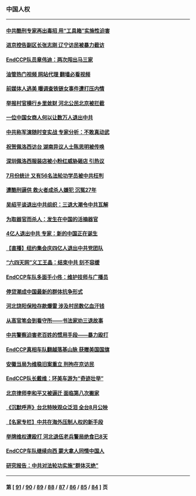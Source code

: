 ### 中国人权
---
#### [中共酷刑专家再出毒招 用“工具箱”实施性迫害](../../pages/ncid278/n13797202.md?08071645) 
#### [进京控告副区长张志刚 辽宁访民被暴力截访](../../pages/ncid278/n13797084.md?08071645) 
#### [EndCCP队员章伟迪：两次闯出马三家](../../pages/ncid278/n13796899.md?08071645) 
#### [油管热门视频 网站代理 翻墙必看视频](http://209.222.30.114:81/youtube.html?08071645)
#### [前媒体人逃美 曝调查铁链女事件遭打压内情](../../pages/ncid278/n13796740.md?08071645) 
#### [举报村官横行乡里敛财 河北公民北京被拦截](../../pages/ncid278/n13796890.md?08071645) 
#### [一位中国女商人何以让数万人退出中共](../../pages/ncid278/n13795903.md?08071645) 
#### [中共称军演随时变实战 专家分析：不敢真动武](../../pages/ncid278/n13796365.md?08071645) 
#### [祝贺佩洛西访台 湖南异议人士陈思明被传唤](../../pages/ncid278/n13796220.md?08071645) 
#### [深圳佩洛西服装店被小粉红威胁砸店 引热议](../../pages/ncid278/n13796136.md?08071645) 
#### [7月份统计 又有56名法轮功学员被中共枉判](../../pages/ncid278/n13795640.md?08071645) 
#### [遭酷刑逼供 救火者成杀人嫌犯 沉冤27年](../../pages/ncid278/n13795562.md?08071645) 
#### [吴绍平谈退出中共组织：三退大潮令中共瓦解](../../pages/ncid278/n13794947.md?08071645) 
#### [为取器官而杀人：发生在中国的活摘器官](../../pages/ncid278/n13794731.md?08071645) 
#### [4亿人退出中共 专家：新的中国正在诞生](../../pages/ncid278/n13794871.md?08071645) 
#### [【直播】纽约集会庆四亿人退出中共党团队](../../pages/ncid278/n13794850.md?08071645) 
#### [“六四天网”义工王晶：结束中共 刻不容缓](../../pages/ncid278/n13794666.md?08071645) 
#### [EndCCP车队多面手小佟：维护技师与广播员](../../pages/ncid278/n13794791.md?08071645) 
#### [停贷潮成中国最新的群体抗争形式](../../pages/ncid278/n13794634.md?08071645) 
#### [河北饶阳保险存款爆雷 涉及村民数亿血汗钱](../../pages/ncid278/n13793936.md?08071645) 
#### [从高官笔会到看守所——书法家劝三退故事](../../pages/ncid278/n13794235.md?08071645) 
#### [中共警察迫害老百姓的惯用手段——暴力殴打](../../pages/ncid278/n13791611.md?08071645) 
#### [EndCCP真相车队翻越落基山脉 获赠美国国旗](../../pages/ncid278/n13794060.md?08071645) 
#### [安徽当局为维稳旧案重立 刑拘在京访民](../../pages/ncid278/n13794050.md?08071645) 
#### [EndCCP队长戴维：环美车游为“奇迹壮举”](../../pages/ncid278/n13793810.md?08071645) 
#### [北京律师李和平又被逼迁 面临第八次搬家](../../pages/ncid278/n13793851.md?08071645) 
#### [《沉默呼声》台北特映观众泛泪 全台8月公映](../../pages/ncid278/n13792744.md?08071645) 
#### [【名家专栏】中共在海外压制人权的新手段](../../pages/ncid278/n13793240.md?08071645) 
#### [举牌维权遭殴打 河北退伍老兵警局绝食已8天](../../pages/ncid278/n13793403.md?08071645) 
#### [EndCCP车队继续向西 蒙大拿人同情中国人](../../pages/ncid278/n13793063.md?08071645) 
#### [研究报告：中共对法轮功实施“群体灭绝”](../../pages/ncid278/n13791984.md?08071645) 

---
#### 第 [ [91](./91.md?08071645) / [90](./90.md?08071645) / [89](./89.md?08071645) / [88](./88.md?08071645) / [87](./87.md?08071645) / [86](./86.md?08071645) / [85](./85.md?08071645) / [84](./84.md?08071645) ] 页
